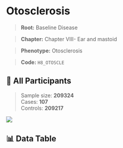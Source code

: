 # Otosclerosis

> **Root:** Baseline Disease  

> **Chapter:** Chapter VIII- Ear and mastoid  

> **Phenotype:** Otosclerosis  

> **Code:** `H8_OTOSCLE`

## 🧪 All Participants  
> Sample size: **209324**  
> Cases: **107**  
> Controls: **209217**
<img src="/Sensitive/Figures/ALL/Baseline/H8_OTOSCLE.png"/>

## 📊 Data Table
<CsvTableMRF src="/Sensitive/Data/ALL/Baseline/LG_H8_OTOSCLE.csv"/>

